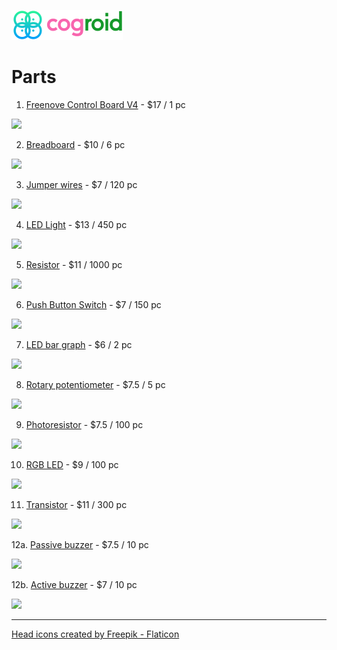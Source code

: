 [![cogroid.com](https://github.com/cogroid/resources/raw/main/images/banner/cogroid-48.png)](https://cogroid.com)

# Parts

1. [Freenove Control Board V4](https://www.amazon.com/Freenove-Compatible-Connector-Detailed-Tutorial/dp/B0BM5VC75L)  -  $17 / 1 pc

![](https://m.media-amazon.com/images/I/71vj+-1xXPL._AC_SX569_.jpg)

2. [Breadboard](https://www.amazon.com/DEYUE-breadboard-Set-Prototype-Board/dp/B07LFD4LT6)  - $10 / 6 pc

![](https://m.media-amazon.com/images/I/814u53Hai7L._AC_SX679_.jpg)

3. [Jumper wires](https://www.amazon.com/EDGELEC-Breadboard-Optional-Assorted-Multicolored/dp/B07GD2BWPY)  - $7 / 120 pc

![](https://m.media-amazon.com/images/I/71wNuDUZGEL._SX466_.jpg)

4. [LED Light](https://www.amazon.com/DiCUNO-450pcs-Colors-Emitting-Assorted/dp/B073QMYKDM)  -  $13 / 450 pc

![](https://m.media-amazon.com/images/I/71wIHE4q1WL._AC_SX569_.jpg)

5. [Resistor](https://www.amazon.com/BOJACK-Values-Resistor-Resistors-Assortment/dp/B08FD1XVL6)  - $11 / 1000 pc

![](https://m.media-amazon.com/images/I/71uBje2koeS._SX466_.jpg)

6. [Push Button Switch](https://www.amazon.com/dp/B09R47N37H)  -  $7 / 150 pc

![](https://m.media-amazon.com/images/I/71C4mYJ8dJL._SX466_.jpg)

7. [LED bar graph](https://www.amazon.com/Magic-shell-Segment-Display-Battery/dp/B07TMBGSXC)  -  $6 / 2 pc

![](https://m.media-amazon.com/images/I/61K7OiD0vbL._AC_SX425_.jpg)

8. [Rotary potentiometer](https://www.amazon.com/Uxcell-a15011600ux0235-Linear-Rotary-Potentiometer/dp/B01DKCUVMQ)  -  $7.5 / 5 pc

![](https://m.media-amazon.com/images/I/61TqwUfTu7L._SX466_.jpg)

9. [Photoresistor](https://www.amazon.com/HiLetgo-Dependent-Photoresistor-Photoconductive-Resistance/dp/B00N1ZJUN4)  -  $7.5 / 100 pc

![](https://m.media-amazon.com/images/I/51L5lnCt9ML._AC_SX569_.jpg)

10. [RGB LED](https://www.amazon.com/Tricolor-Multicolor-Lighting-Electronics-Components/dp/B01C19ENFK)  -  $9 / 100 pc

![](https://m.media-amazon.com/images/I/61O2ast0enL._AC_SX569_.jpg)

11. [Transistor](https://www.amazon.com/dp/B095NMT2SL)  -  $11 / 300 pc

![](https://m.media-amazon.com/images/I/91WNDNgD55S._SX466_.jpg)

12a. [Passive buzzer](https://www.amazon.com/Gikfun-Terminals-Passive-Electronic-Arduino/dp/B01GJLE5BS)  -  $7.5 / 10 pc

![](https://m.media-amazon.com/images/I/61trXPjIShL._AC_SX569_.jpg)

12b. [Active buzzer](https://www.amazon.com/Cylewet-Electronic-Magnetic-Continuous-Arduino/dp/B01N7NHSY6)  - $7 / 10 pc

![](https://m.media-amazon.com/images/I/51Pb4JlKitL._AC_SX569_.jpg)

---
[Head icons created by Freepik - Flaticon](https://www.flaticon.com/free-icons/head)
